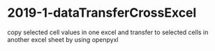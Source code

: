 # 2019-1-dataTransferCrossExcel
copy selected cell values in one excel and transfer to selected cells in another excel sheet by using openpyxl
